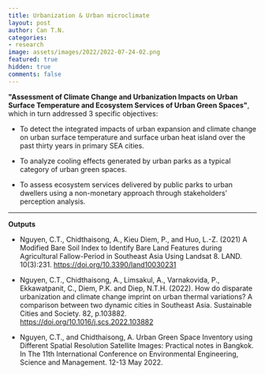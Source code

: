 ```yaml
---
title: Urbanization & Urban microclimate
layout: post
author: Can T.N.
categories:
- research
image: assets/images/2022/2022-07-24-02.png
featured: true
hidden: true
comments: false
---
```


<b>"Assessment of Climate Change and Urbanization Impacts on Urban Surface Temperature and Ecosystem Services of Urban Green Spaces"</b>, which in turn addressed 3 specific objectives: 

* To detect the integrated impacts of urban expansion and climate change on urban surface temperature and surface urban heat island over the past thirty years in primary SEA cities.

* To analyze cooling effects generated by urban parks as a typical category of urban green spaces.

* To assess ecosystem services delivered by public parks to urban dwellers using a non-monetary approach through stakeholders’ perception analysis.


<hr>

<b> Outputs </b>

* Nguyen, C.T., Chidthaisong, A., Kieu Diem, P., and Huo, L.-Z. (2021) A Modified Bare Soil Index to Identify Bare Land Features during Agricultural Fallow-Period in Southeast Asia Using Landsat 8. LAND. 10(3):231. https://doi.org/10.3390/land10030231 

* Nguyen, C.T., Chidthaisong, A., Limsakul, A., Varnakovida, P., Ekkawatpanit, C., Diem, P.K. and Diep, N.T.H. (2022). How do disparate urbanization and climate change imprint on urban thermal variations? A comparison between two dynamic cities in Southeast Asia. Sustainable Cities and Society. 82, p.103882. https://doi.org/10.1016/j.scs.2022.103882  

* Nguyen, C.T., and Chidthaisong, A. Urban Green Space Inventory using Different Spatial Resolution Satellite Images: Practical notes in Bangkok. In The 11th International Conference on Environmental Engineering, Science and Management. 12-13 May 2022. 



